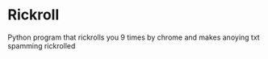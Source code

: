 # Rickroll
Python program that rickrolls you 9 times by chrome and makes anoying txt spamming rickrolled
